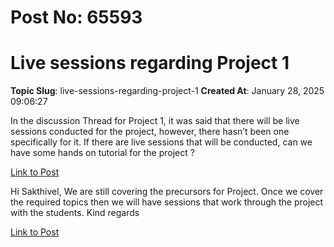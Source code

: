 # Post No: 65593
# Live sessions regarding Project 1
**Topic Slug**: live-sessions-regarding-project-1
**Created At**: January 28, 2025 09:06:27

In the discussion Thread for Project 1, it was said that there will be live sessions conducted for the project, however, there hasn’t been one specifically for it.
If there are live sessions that will be conducted, can we have some hands on tutorial for the project ?

[Link to Post](https://discourse.onlinedegree.iitm.ac.in/t/live-sessions-regarding-project-1/587117)

Hi Sakthivel,
We are still covering the precursors for Project. Once we cover the required topics then we will have sessions that work through the project with the students.
Kind regards

[Link to Post](https://discourse.onlinedegree.iitm.ac.in/t/live-sessions-regarding-project-1/587124)


